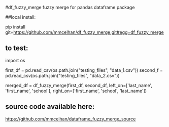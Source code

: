 #df_fuzzy_merge
fuzzy merge for pandas dataframe package


##local install:

pip install git+https://github.com/mmcelhan/df_fuzzy_merge.git#egg=df_fuzzy_merge

## to test:
import os

first_df = pd.read_csv(os.path.join("testing_files", "data_1.csv"))
second_f = pd.read_csv(os.path.join("testing_files", "data_2.csv"))

merged_df = df_fuzzy_merge(first_df, second_df, left_on=['last_name', 'first_name', 'school'],
                               right_on=['first_name', 'school', 'last_name'])


## source code available here:
https://github.com/mmcelhan/dataframe_fuzzy_merge_source
